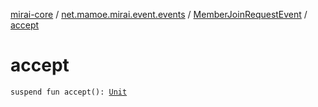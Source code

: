 [mirai-core](../../index.md) / [net.mamoe.mirai.event.events](../index.md) / [MemberJoinRequestEvent](index.md) / [accept](./accept.md)

# accept

`suspend fun accept(): `[`Unit`](https://kotlinlang.org/api/latest/jvm/stdlib/kotlin/-unit/index.html)